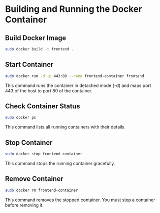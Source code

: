 # Building and Running the Docker Container

## Build Docker Image
```bash
sudo docker build -t frontend .
```

## Start Container
```bash
sudo docker run -d -p 443:80 --name frontend-container frontend
```
This command runs the container in detached mode (-d) and maps port 443 of the host to port 80 of the container.

## Check Container Status
```bash
sudo docker ps
```
This command lists all running containers with their details.

## Stop Container
```bash
sudo docker stop frontend-container
```
This command stops the running container gracefully.

## Remove Container
```bash
sudo docker rm frontend-container
```
This command removes the stopped container. You must stop a container before removing it.
